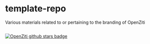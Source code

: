 # template-repo
Various materials related to or pertaining to the branding of OpenZiti
<div id="bob" style="display:flex; align-items:center">

[![OpenZiti github stars badge](https://img.shields.io/github/stars/openziti/ziti?style=flat)](https://github.com/openziti/ziti/stargazers)
  
</div>
